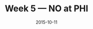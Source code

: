 ---
layout: game
title: Week 5 — NO at PHI
season: 2015
game_id: 2015_05_NO_PHI
week: 5
date: 2015-10-11
home_team: PHI
away_team: NO
final_home: 39
final_away: 17
pbp_url: /assets/data/pbp/2015/2015_05_NO_PHI.csv.gz
---